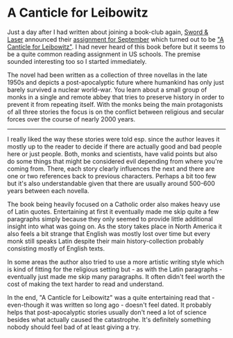 # A Canticle for Leibowitz

Just a day after I had written about joining a book-club again,
[Sword & Laser][sal] announced their [assignment for September][sep] which
turned out to be ["A Canticle for Leibowitz"][acfl]. I had never heard of this
book before but it seems to be a quite common reading assignment in US
schools. The premise sounded interesting too so I started immediately.

The novel had been written as a collection of three novellas in the late 1950s
and depicts a post-apocalyptic future where humankind has only just barely
survived a nuclear world-war. You learn about a small group of monks in a single
and remote abbey that tries to preserve history in order to prevent it from
repeating itself. With the monks being the main protagonists of all three
stories the focus is on the conflict between religious and secular forces over
the course of nearly 2000 years.

------------

I really liked the way these stories were told esp. since the author leaves it
mostly up to the reader to decide if there are actually good and bad people here
or just people. Both, monks and scientists, have valid points but also do some
things that might be considered evil depending from where you're coming
from. There, each story clearly influences the next and there are one or two
references back to previous characters. Perhaps a bit too few but it's also
understandable given that there are usually around 500-600 years between each
novella.

The book being heavily focused on a Catholic order also makes heavy use of Latin
quotes. Entertaining at first it eventually made me skip quite a few paragraphs
simply because they only seemed to provide little additional insight into what
was going on. As the story takes place in North America it also feels a bit
strange that English was mostly lost over time but every monk still speaks Latin
despite their main history-collection probably consisting mostly of English
texts.

In some areas the author also tried to use a more artistic writing style which
is kind of fitting for the religious setting but - as with the Latin
paragraphs - eventually just made me skip many paragraphs. It often didn't feel
worth the cost of making the text harder to read and understand.

In the end, "A Canticle for Leibowitz" was a quite entertaining read that -
even-though it was written so long ago - doesn't feel dated. It probably helps
that post-apocalyptic stories usually don't need a lot of science besides what
actually caused the catastrophe. It's definitely something nobody should feel
bad of at least giving a try.

[acfl]: https://www.goodreads.com/book/show/164154.A_Canticle_for_Leibowitz
[sal]: http://swordandlaser.com/
[sep]: https://www.goodreads.com/poll/show/122783-what-book-should-we-read-in-september-2015

